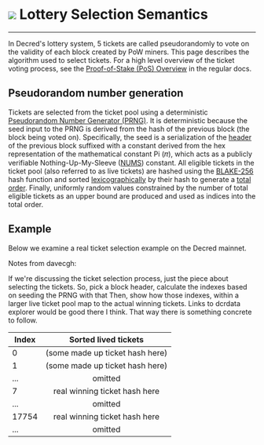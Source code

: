 # <img class="dcr-icon" src="/img/dcr-icons/Transactions.svg" /> Lottery Selection Semantics

---

In Decred's lottery system, 5 tickets are called pseudorandomly to vote on the validity of each block created by PoW miners. This page describes the algorithm used to select tickets. For a high level overview of the ticket voting process, see the [Proof-of-Stake (PoS) Overview](https://docs.decred.org/proof-of-stake/overview/) in the regular docs. 

## Pseudorandom number generation

Tickets are selected from the ticket pool using a deterministic [Pseudorandom Number Generator (PRNG)](https://en.wikipedia.org/wiki/Pseudorandom_number_generator). It is deterministic because the seed input to the PRNG is derived from the hash of the previous block (the block being voted on). Specifically, the seed is a serialization of the [header](../advanced/block-header-specifications.md) of the previous block suffixed with a constant derived from the hex representation of the mathematical constant Pi (𝜋), which acts as a publicly verifiable Nothing-Up-My-Sleeve ([NUMS](https://en.wikipedia.org/wiki/Nothing-up-my-sleeve_number)) constant. All eligible tickets in the ticket pool (also referred to as live tickets) are hashed using the [BLAKE-256](blake-256-hash-function.md) hash function and sorted [lexicographically](https://en.wikipedia.org/wiki/Lexicographical_order) by their hash to generate a [total order](https://en.wikipedia.org/wiki/Total_order). Finally, uniformly random values constrained by the number of total eligible tickets as an upper bound are produced and used as indices into the total order.


## Example 

Below we examine a real ticket selection example on the Decred mainnet. 

Notes from davecgh:

If we're discussing the ticket selection process, just the piece about selecting the tickets.  So, pick a block header, calculate the indexes based on seeding the PRNG with that
Then, show how those indexes, within a larger live ticket pool map to the actual winning tickets.
Links to dcrdata explorer would be good there I think.
That way there is something concrete to follow.

| Index        | Sorted lived tickets         | 
| ------------- |:-------------:| 
| 0    | (some made up ticket hash here)| 
| 1     | (some made up ticket hash here)     | 
| ...| omitted     |   
| 7    | real winning ticket hash here| 
| ...     | omitted    | 
| 17754 | real winning ticket hash here     |   
| ...     | omitted    | 


